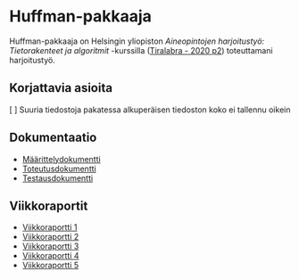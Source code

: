 # Huffman-pakkaaja

Huffman-pakkaaja on Helsingin yliopiston _Aineopintojen harjoitustyö: Tietorakenteet ja algoritmit_ -kurssilla ([Tiralabra - 2020 p2](https://tiralabra.github.io/2020_p2/)) toteuttamani harjoitustyö.

## Korjattavia asioita

[ ] Suuria tiedostoja pakatessa alkuperäisen tiedoston koko ei tallennu oikein

## Dokumentaatio

- [Määrittelydokumentti](https://github.com/teemuoksanen/tiralabra/blob/main/dokumentaatio/Maarittely.md)
- [Toteutusdokumentti](https://github.com/teemuoksanen/tiralabra/blob/main/dokumentaatio/Toteutusdokumentti.md)
- [Testausdokumentti](https://github.com/teemuoksanen/tiralabra/blob/main/dokumentaatio/Testausdokumentti.md)

## Viikkoraportit

- [Viikkoraportti 1](https://github.com/teemuoksanen/tiralabra/blob/main/dokumentaatio/Viikkoraportti1.md)
- [Viikkoraportti 2](https://github.com/teemuoksanen/tiralabra/blob/main/dokumentaatio/Viikkoraportti2.md)
- [Viikkoraportti 3](https://github.com/teemuoksanen/tiralabra/blob/main/dokumentaatio/Viikkoraportti3.md)
- [Viikkoraportti 4](https://github.com/teemuoksanen/tiralabra/blob/main/dokumentaatio/Viikkoraportti4.md)
- [Viikkoraportti 5](https://github.com/teemuoksanen/tiralabra/blob/main/dokumentaatio/Viikkoraportti5.md)
